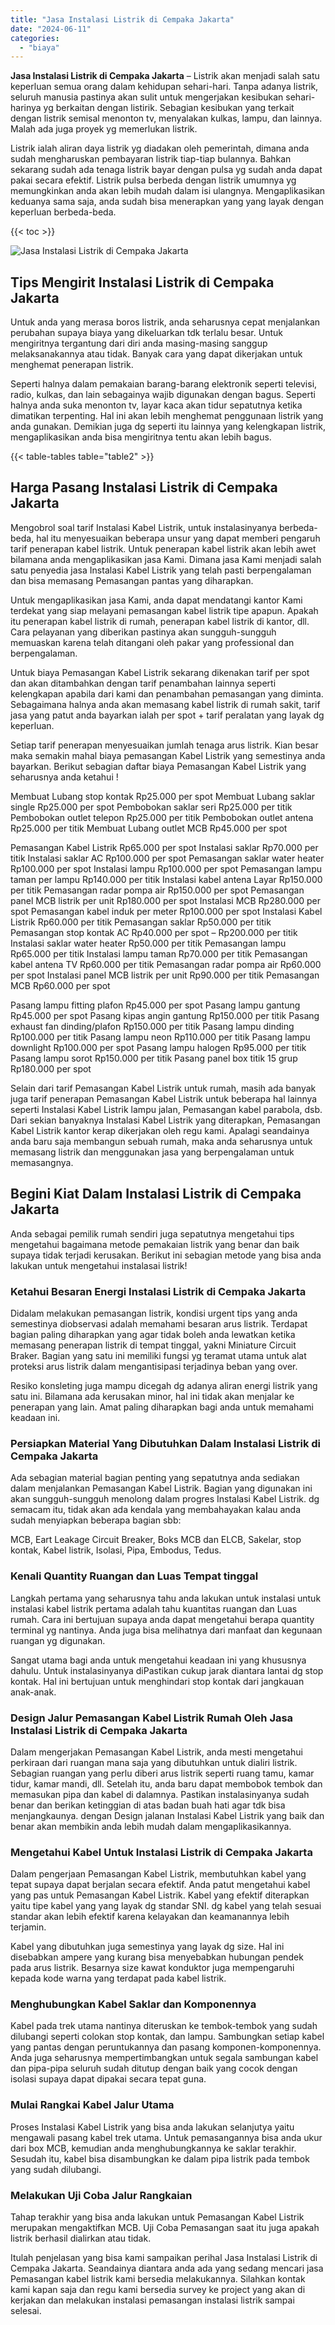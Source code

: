 ```yaml
---
title: "Jasa Instalasi Listrik di Cempaka Jakarta"
date: "2024-06-11"
categories: 
  - "biaya"
---
```


**Jasa Instalasi Listrik di Cempaka Jakarta** – Listrik akan menjadi salah satu keperluan semua orang dalam kehidupan sehari-hari. Tanpa adanya listrik, seluruh manusia pastinya akan sulit untuk mengerjakan kesibukan sehari-harinya yg berkaitan dengan listirik. Sebagian kesibukan yang terkait dengan listrik semisal menonton tv, menyalakan kulkas, lampu, dan lainnya. Malah ada juga proyek yg memerlukan listrik.

Listrik ialah aliran daya listrik yg diadakan oleh pemerintah, dimana anda sudah mengharuskan pembayaran listrik tiap-tiap bulannya. Bahkan sekarang sudah ada tenaga listrik bayar dengan pulsa yg sudah anda dapat pakai secara efektif. Listrik pulsa berbeda dengan listrik umumnya yg memungkinkan anda akan lebih mudah dalam isi ulangnya. Mengaplikasikan keduanya sama saja, anda sudah bisa menerapkan yang yang layak dengan keperluan berbeda-beda.

{{< toc >}}

![Jasa Instalasi Listrik di Cempaka Jakarta](/images/instalasi-listrik-murah15.png)

## Tips Mengirit Instalasi Listrik di Cempaka Jakarta

Untuk anda yang merasa boros listrik, anda seharusnya cepat menjalankan perubahan supaya biaya yang dikeluarkan tdk terlalu besar. Untuk mengiritnya tergantung dari diri anda masing-masing sanggup melaksanakannya atau tidak. Banyak cara yang dapat dikerjakan untuk menghemat penerapan listrik.

Seperti halnya dalam pemakaian barang-barang elektronik seperti televisi, radio, kulkas, dan lain sebagainya wajib digunakan dengan bagus. Seperti halnya anda suka menonton tv, layar kaca akan tidur sepatutnya ketika dimatikan terpenting. Hal ini akan lebih menghemat penggunaan listrik yang anda gunakan. Demikian juga dg seperti itu lainnya yang kelengkapan listrik, mengaplikasikan anda bisa mengiritnya tentu akan lebih bagus.

{{< table-tables table="table2" >}}

## Harga Pasang Instalasi Listrik di Cempaka Jakarta

Mengobrol soal tarif Instalasi Kabel Listrik, untuk instalasinyanya berbeda-beda, hal itu menyesuaikan beberapa unsur yang dapat memberi pengaruh tarif penerapan kabel listrik. Untuk penerapan kabel listrik akan lebih awet bilamana anda mengaplikasikan jasa Kami. Dimana jasa Kami menjadi salah satu penyedia jasa Instalasi Kabel Listrik yang telah pasti berpengalaman dan bisa memasang Pemasangan pantas yang diharapkan.

Untuk mengaplikasikan jasa Kami, anda dapat mendatangi kantor Kami terdekat yang siap melayani pemasangan kabel listrik tipe apapun. Apakah itu penerapan kabel listrik di rumah, penerapan kabel listrik di kantor, dll. Cara pelayanan yang diberikan pastinya akan sungguh-sungguh memuaskan karena telah ditangani oleh pakar yang professional dan berpengalaman.

Untuk biaya Pemasangan Kabel Listrik sekarang dikenakan tarif per spot dan akan ditambahkan dengan tarif penambahan lainnya seperti kelengkapan apabila dari kami dan penambahan pemasangan yang diminta. Sebagaimana halnya anda akan memasang kabel listrik di rumah sakit, tarif jasa yang patut anda bayarkan ialah per spot + tarif peralatan yang layak dg keperluan.

Setiap tarif penerapan menyesuaikan jumlah tenaga arus listrik. Kian besar maka semakin mahal biaya pemasangan Kabel Listrik yang semestinya anda bayarkan. Berikut sebagian daftar biaya Pemasangan Kabel Listrik yang seharusnya anda ketahui !

Membuat Lubang stop kontak Rp25.000 per spot Membuat Lubang saklar single Rp25.000 per spot Pembobokan saklar seri Rp25.000 per titik Pembobokan outlet telepon Rp25.000 per titik Pembobokan outlet antena Rp25.000 per titik Membuat Lubang outlet MCB Rp45.000 per spot

Pemasangan Kabel Listrik Rp65.000 per spot Instalasi saklar Rp70.000 per titik Instalasi saklar AC Rp100.000 per spot Pemasangan saklar water heater Rp100.000 per spot Instalasi lampu Rp100.000 per spot Pemasangan lampu taman per lampu Rp140.000 per titik Instalasi kabel antena Layar Rp150.000 per titik Pemasangan radar pompa air Rp150.000 per spot Pemasangan panel MCB listrik per unit Rp180.000 per spot Instalasi MCB Rp280.000 per spot Pemasangan kabel induk per meter Rp100.000 per spot Instalasi Kabel Listrik Rp60.000 per titik Pemasangan saklar Rp50.000 per titik Pemasangan stop kontak AC Rp40.000 per spot – Rp200.000 per titik Instalasi saklar water heater Rp50.000 per titik Pemasangan lampu Rp65.000 per titik Instalasi lampu taman Rp70.000 per titik Pemasangan kabel antena TV Rp60.000 per titik Pemasangan radar pompa air Rp60.000 per spot Instalasi panel MCB listrik per unit Rp90.000 per titik Pemasangan MCB Rp60.000 per spot

Pasang lampu fitting plafon Rp45.000 per spot Pasang lampu gantung Rp45.000 per spot Pasang kipas angin gantung Rp150.000 per titik Pasang exhaust fan dinding/plafon Rp150.000 per titik Pasang lampu dinding Rp100.000 per titik Pasang lampu neon Rp110.000 per titik Pasang lampu downlight Rp100.000 per spot Pasang lampu halogen Rp95.000 per titik Pasang lampu sorot Rp150.000 per titik Pasang panel box titik 15 grup Rp180.000 per spot

Selain dari tarif Pemasangan Kabel Listrik untuk rumah, masih ada banyak juga tarif penerapan Pemasangan Kabel Listrik untuk beberapa hal lainnya seperti Instalasi Kabel Listrik lampu jalan, Pemasangan kabel parabola, dsb. Dari sekian banyaknya Instalasi Kabel Listrik yang diterapkan, Pemasangan Kabel Listrik kantor kerap dikerjakan oleh regu kami. Apalagi seandainya anda baru saja membangun sebuah rumah, maka anda seharusnya untuk memasang listrik dan menggunakan jasa yang berpengalaman untuk memasangnya.

## Begini Kiat Dalam Instalasi Listrik di Cempaka Jakarta


Anda sebagai pemilik rumah sendiri juga sepatutnya mengetahui tips mengetahui bagaimana metode pemakaian listrik yang benar dan baik supaya tidak terjadi kerusakan. Berikut ini sebagian metode yang bisa anda lakukan untuk mengetahui instalasai listrik!

### Ketahui Besaran Energi Instalasi Listrik di Cempaka Jakarta

Didalam melakukan pemasangan listrik, kondisi urgent tips yang anda semestinya diobservasi adalah memahami besaran arus listrik. Terdapat bagian paling diharapkan yang agar tidak boleh anda lewatkan ketika memasang penerapan listrik di tempat tinggal, yakni Miniature Circuit Braker. Bagian yang satu ini memiliki fungsi yg teramat utama untuk alat proteksi arus listrik dalam mengantisipasi terjadinya beban yang over.

Resiko konsleting juga mampu dicegah dg adanya aliran energi listrik yang satu ini. Bilamana ada kerusakan minor, hal ini tidak akan menjalar ke penerapan yang lain. Amat paling diharapkan bagi anda untuk memahami keadaan ini.

### Persiapkan Material Yang Dibutuhkan Dalam Instalasi Listrik di Cempaka Jakarta

Ada sebagian material bagian penting yang sepatutnya anda sediakan dalam menjalankan Pemasangan Kabel Listrik. Bagian yang digunakan ini akan sungguh-sungguh menolong dalam progres Instalasi Kabel Listrik. dg semacam itu, tidak akan ada kendala yang membahayakan kalau anda sudah menyiapkan beberapa bagian sbb:

MCB, Eart Leakage Circuit Breaker, Boks MCB dan ELCB, Sakelar, stop kontak, Kabel listrik, Isolasi, Pipa, Embodus, Tedus.

### Kenali Quantity Ruangan dan Luas Tempat tinggal

Langkah pertama yang seharusnya tahu anda lakukan untuk instalasi untuk instalasi kabel listrik pertama adalah tahu kuantitas ruangan dan Luas rumah. Cara ini bertujuan supaya anda dapat mengetahui berapa quantity terminal yg nantinya. Anda juga bisa melihatnya dari manfaat dan kegunaan ruangan yg digunakan.

Sangat utama bagi anda untuk mengetahui keadaan ini yang khususnya dahulu. Untuk instalasinyanya diPastikan cukup jarak diantara lantai dg stop kontak. Hal ini bertujuan untuk menghindari stop kontak dari jangkauan anak-anak.

### Design Jalur Pemasangan Kabel Listrik Rumah Oleh Jasa Instalasi Listrik di Cempaka Jakarta

Dalam mengerjakan Pemasangan Kabel Listrik, anda mesti mengetahui perkiraan dari ruangan mana saja yang dibutuhkan untuk dialiri listrik. Sebagian ruangan yang perlu diberi arus listrik seperti ruang tamu, kamar tidur, kamar mandi, dll. Setelah itu, anda baru dapat membobok tembok dan memasukan pipa dan kabel di dalamnya. Pastikan instalasinyanya sudah benar dan berikan ketinggian di atas badan buah hati agar tdk bisa menjangkaunya. dengan Design jalanan Instalasi Kabel Listrik yang baik dan benar akan membikin anda lebih mudah dalam mengaplikasikannya.

### Mengetahui Kabel Untuk Instalasi Listrik di Cempaka Jakarta

Dalam pengerjaan Pemasangan Kabel Listrik, membutuhkan kabel yang tepat supaya dapat berjalan secara efektif. Anda patut mengetahui kabel yang pas untuk Pemasangan Kabel Listrik. Kabel yang efektif diterapkan yaitu tipe kabel yang yang layak dg standar SNI. dg kabel yang telah sesuai standar akan lebih efektif karena kelayakan dan keamanannya lebih terjamin.

Kabel yang dibutuhkan juga semestinya yang layak dg size. Hal ini disebabkan ampere yang kurang bisa menyebabkan hubungan pendek pada arus listrik. Besarnya size kawat konduktor juga mempengaruhi kepada kode warna yang terdapat pada kabel listrik.

### Menghubungkan Kabel Saklar dan Komponennya

Kabel pada trek utama nantinya diteruskan ke tembok-tembok yang sudah dilubangi seperti colokan stop kontak, dan lampu. Sambungkan setiap kabel yang pantas dengan peruntukannya dan pasang komponen-komponennya. Anda juga seharusnya mempertimbangkan untuk segala sambungan kabel dan pipa-pipa seluruh sudah ditutup dengan baik yang cocok dengan isolasi supaya dapat dipakai secara tepat guna.

### Mulai Rangkai Kabel Jalur Utama

Proses Instalasi Kabel Listrik yang bisa anda lakukan selanjutya yaitu mengawali pasang kabel trek utama. Untuk pemasangannya bisa anda ukur dari box MCB, kemudian anda menghubungkannya ke saklar terakhir. Sesudah itu, kabel bisa disambungkan ke dalam pipa listrik pada tembok yang sudah dilubangi.

### Melakukan Uji Coba Jalur Rangkaian

Tahap terakhir yang bisa anda lakukan untuk Pemasangan Kabel Listrik merupakan mengaktifkan MCB. Uji Coba Pemasangan saat itu juga apakah listrik berhasil dialirkan atau tidak.

Itulah penjelasan yang bisa kami sampaikan perihal Jasa Instalasi Listrik di Cempaka Jakarta. Seandainya diantara anda ada yang sedang mencari jasa Pemasangan kabel listrik kami bersedia melakukannya. Silahkan kontak kami kapan saja dan regu kami bersedia survey ke project yang akan di kerjakan dan melakukan instalasi pemasangan instalasi listrik sampai selesai.
